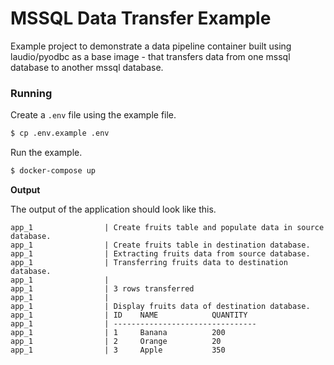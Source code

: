 # MSSQL Data Transfer Example

Example project to demonstrate a data pipeline container built using laudio/pyodbc as a base image - that transfers data from one mssql database to another mssql database.

### Running

Create a `.env` file using the example file.

```bash
$ cp .env.example .env
```

Run the example.

```bash
$ docker-compose up
```

**Output**

The output of the application should look like this.

```
app_1                | Create fruits table and populate data in source database.
app_1                | Create fruits table in destination database.
app_1                | Extracting fruits data from source database.
app_1                | Transferring fruits data to destination database.
app_1                |
app_1                | 3 rows transferred
app_1                | 
app_1                | Display fruits data of destination database.
app_1                | ID    NAME            QUANTITY  
app_1                | --------------------------------
app_1                | 1     Banana          200       
app_1                | 2     Orange          20        
app_1                | 3     Apple           350  
```
